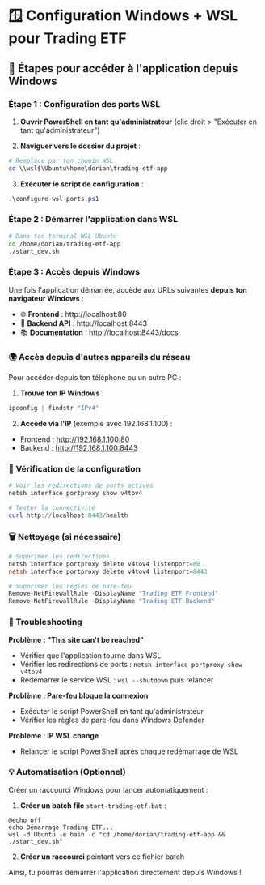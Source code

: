 # 🪟 Configuration Windows + WSL pour Trading ETF

## 🚀 Étapes pour accéder à l'application depuis Windows

### **Étape 1 : Configuration des ports WSL**

1. **Ouvrir PowerShell en tant qu'administrateur** (clic droit > "Exécuter en tant qu'administrateur")

2. **Naviguer vers le dossier du projet** :
```powershell
# Remplace par ton chemin WSL
cd \\wsl$\Ubuntu\home\dorian\trading-etf-app
```

3. **Exécuter le script de configuration** :
```powershell
.\configure-wsl-ports.ps1
```

### **Étape 2 : Démarrer l'application dans WSL**

```bash
# Dans ton terminal WSL Ubuntu
cd /home/dorian/trading-etf-app
./start_dev.sh
```

### **Étape 3 : Accès depuis Windows**

Une fois l'application démarrée, accède aux URLs suivantes **depuis ton navigateur Windows** :

- 🌐 **Frontend** : http://localhost:80
- 🔌 **Backend API** : http://localhost:8443  
- 📚 **Documentation** : http://localhost:8443/docs

### **🌍 Accès depuis d'autres appareils du réseau**

Pour accéder depuis ton téléphone ou un autre PC :

1. **Trouve ton IP Windows** :
```powershell
ipconfig | findstr "IPv4"
```

2. **Accède via l'IP** (exemple avec 192.168.1.100) :
- Frontend : http://192.168.1.100:80
- Backend : http://192.168.1.100:8443

### **🔧 Vérification de la configuration**

```powershell
# Voir les redirections de ports actives
netsh interface portproxy show v4tov4

# Tester la connectivité
curl http://localhost:8443/health
```

### **🗑️ Nettoyage (si nécessaire)**

```powershell
# Supprimer les redirections
netsh interface portproxy delete v4tov4 listenport=80
netsh interface portproxy delete v4tov4 listenport=8443

# Supprimer les règles de pare-feu
Remove-NetFirewallRule -DisplayName "Trading ETF Frontend"
Remove-NetFirewallRule -DisplayName "Trading ETF Backend"
```

### **🐛 Troubleshooting**

**Problème : "This site can't be reached"**
- Vérifier que l'application tourne dans WSL
- Vérifier les redirections de ports : `netsh interface portproxy show v4tov4`
- Redémarrer le service WSL : `wsl --shutdown` puis relancer

**Problème : Pare-feu bloque la connexion**
- Exécuter le script PowerShell en tant qu'administrateur
- Vérifier les règles de pare-feu dans Windows Defender

**Problème : IP WSL change**
- Relancer le script PowerShell après chaque redémarrage de WSL

### **💡 Automatisation (Optionnel)**

Créer un raccourci Windows pour lancer automatiquement :

1. **Créer un batch file** `start-trading-etf.bat` :
```batch
@echo off
echo Démarrage Trading ETF...
wsl -d Ubuntu -e bash -c "cd /home/dorian/trading-etf-app && ./start_dev.sh"
```

2. **Créer un raccourci** pointant vers ce fichier batch

Ainsi, tu pourras démarrer l'application directement depuis Windows !